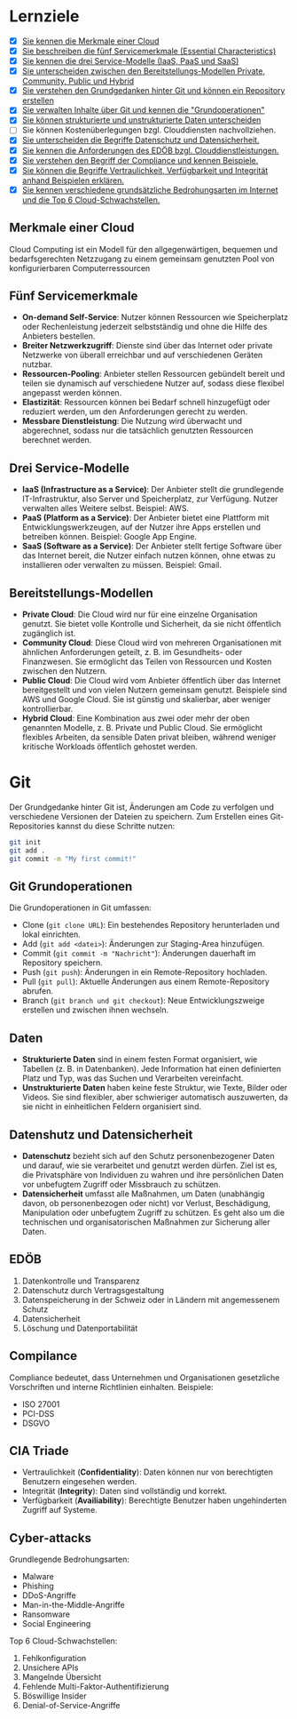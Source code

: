# Lernziele
- [x] [Sie kennen die Merkmale einer Cloud](#merkmale-einer-cloud)
- [x] [Sie beschreiben die fünf Servicemerkmale (Essential Characteristics)](#fünf-servicemerkmale)
- [x] [Sie kennen die drei Service-Modelle (IaaS, PaaS und SaaS)](#drei-service-modelle)
- [x] [Sie unterscheiden zwischen den Bereitstellungs-Modellen Private, Community, Public und Hybrid](#bereitstellungs-modellen)
- [x] [Sie verstehen den Grundgedanken hinter Git und können ein Repository erstellen](#git) 
- [x] [Sie verwalten Inhalte über Git und kennen die "Grundoperationen"](#git-grundoperationen)
- [x] [Sie können strukturierte und unstrukturierte Daten unterscheiden](#daten)
- [ ] Sie können Kostenüberlegungen bzgl. Clouddiensten nachvollziehen.
- [x] [Sie unterscheiden die Begriffe Datenschutz und Datensicherheit.](#datenshutz-und-datensicherheit)
- [x] [Sie kennen die Anforderungen des EDÖB bzgl. Clouddienstleistungen.](#edöb)
- [x] [Sie verstehen den Begriff der Compliance und kennen Beispiele.](#compliance)
- [x] [Sie können die Begriffe Vertraulichkeit, Verfügbarkeit und Integrität anhand Beispielen erklären.](#cia-triade)
- [x] [Sie kennen verschiedene grundsätzliche Bedrohungsarten im Internet und die Top 6 Cloud-Schwachstellen.](#cyber-attacks)

## Merkmale einer Cloud
Cloud Computing ist ein Modell für den allgegenwärtigen, bequemen und bedarfsgerechten Netzzugang zu einem gemeinsam genutzten Pool von konfigurierbaren Computerressourcen

## Fünf Servicemerkmale
- **On-demand Self-Service**: Nutzer können Ressourcen wie Speicherplatz oder Rechenleistung jederzeit selbstständig und ohne die Hilfe des Anbieters bestellen.
- **Breiter Netzwerkzugriff**:  Dienste sind über das Internet oder private Netzwerke von überall erreichbar und auf verschiedenen Geräten nutzbar.
- **Ressourcen-Pooling**: Anbieter stellen Ressourcen gebündelt bereit und teilen sie dynamisch auf verschiedene Nutzer auf, sodass diese flexibel angepasst werden können.
- **Elastizität**: Ressourcen können bei Bedarf schnell hinzugefügt oder reduziert werden, um den Anforderungen gerecht zu werden.
- **Messbare Dienstleistung**: Die Nutzung wird überwacht und abgerechnet, sodass nur die tatsächlich genutzten Ressourcen berechnet werden.

## Drei Service-Modelle
- **IaaS (Infrastructure as a Service)**: Der Anbieter stellt die grundlegende IT-Infrastruktur, also Server und Speicherplatz, zur Verfügung. Nutzer verwalten alles Weitere selbst. Beispiel: AWS.
- **PaaS (Platform as a Service)**: Der Anbieter bietet eine Plattform mit Entwicklungswerkzeugen, auf der Nutzer ihre Apps erstellen und betreiben können. Beispiel: Google App Engine.
- **SaaS (Software as a Service)**: Der Anbieter stellt fertige Software über das Internet bereit, die Nutzer einfach nutzen können, ohne etwas zu installieren oder verwalten zu müssen. Beispiel: Gmail.

## Bereitstellungs-Modellen
- **Private Cloud**: Die Cloud wird nur für eine einzelne Organisation genutzt. Sie bietet volle Kontrolle und Sicherheit, da sie nicht öffentlich zugänglich ist.
- **Community Cloud**: Diese Cloud wird von mehreren Organisationen mit ähnlichen Anforderungen geteilt, z. B. im Gesundheits- oder Finanzwesen. Sie ermöglicht das Teilen von Ressourcen und Kosten zwischen den Nutzern.
- **Public Cloud**: Die Cloud wird vom Anbieter öffentlich über das Internet bereitgestellt und von vielen Nutzern gemeinsam genutzt. Beispiele sind AWS und Google Cloud. Sie ist günstig und skalierbar, aber weniger kontrollierbar.
- **Hybrid Cloud**: Eine Kombination aus zwei oder mehr der oben genannten Modelle, z. B. Private und Public Cloud. Sie ermöglicht flexibles Arbeiten, da sensible Daten privat bleiben, während weniger kritische Workloads öffentlich gehostet werden.

# Git
Der Grundgedanke hinter Git ist, Änderungen am Code zu verfolgen und verschiedene Versionen der Dateien zu speichern.
Zum Erstellen eines Git-Repositories kannst du diese Schritte nutzen:

```bash
git init
git add .
git commit -m "My first commit!"
```
## Git Grundoperationen
Die Grundoperationen in Git umfassen:
- Clone (`git clone URL`): Ein bestehendes Repository herunterladen und lokal einrichten.
- Add (`git add <datei>`): Änderungen zur Staging-Area hinzufügen.
- Commit (`git commit -m "Nachricht"`): Änderungen dauerhaft im Repository speichern.
- Push (`git push`): Änderungen in ein Remote-Repository hochladen.
- Pull (`git pull`): Aktuelle Änderungen aus einem Remote-Repository abrufen.
- Branch (`git branch und git checkout`): Neue Entwicklungszweige erstellen und zwischen ihnen wechseln.

## Daten
- **Strukturierte Daten** sind in einem festen Format organisiert, wie Tabellen (z. B. in Datenbanken). Jede Information hat einen definierten Platz und Typ, was das Suchen und Verarbeiten vereinfacht.
- **Unstrukturierte Daten** haben keine feste Struktur, wie Texte, Bilder oder Videos. Sie sind flexibler, aber schwieriger automatisch auszuwerten, da sie nicht in einheitlichen Feldern organisiert sind.

## Datenshutz und Datensicherheit
- **Datenschutz** bezieht sich auf den Schutz personenbezogener Daten und darauf, wie sie verarbeitet und genutzt werden dürfen. Ziel ist es, die Privatsphäre von Individuen zu wahren und ihre persönlichen Daten vor unbefugtem Zugriff oder Missbrauch zu schützen.
- **Datensicherheit** umfasst alle Maßnahmen, um Daten (unabhängig davon, ob personenbezogen oder nicht) vor Verlust, Beschädigung, Manipulation oder unbefugtem Zugriff zu schützen. Es geht also um die technischen und organisatorischen Maßnahmen zur Sicherung aller Daten.

## EDÖB
1. Datenkontrolle und Transparenz
2. Datenschutz durch Vertragsgestaltung
3. Datenspeicherung in der Schweiz oder in Ländern mit angemessenem Schutz
4. Datensicherheit
5. Löschung und Datenportabilität

## Compilance
Compliance bedeutet, dass Unternehmen und Organisationen gesetzliche Vorschriften und interne Richtlinien einhalten.
Beispiele:
- ISO 27001
- PCI-DSS
- DSGVO

## CIA Triade
- Vertraulichkeit (**Confidentiality**): Daten können nur von berechtigten Benutzern eingesehen werden.
- Integrität (**Integrity**): Daten sind vollständig und korrekt.
- Verfügbarkeit (**Availiability**): Berechtigte Benutzer haben ungehinderten Zugriff auf Systeme.

## Cyber-attacks
Grundlegende Bedrohungsarten:
- Malware
- Phishing
- DDoS-Angriffe
- Man-in-the-Middle-Angriffe
- Ransomware
- Social Engineering

Top 6 Cloud-Schwachstellen:
1. Fehlkonfiguration
2. Unsichere APIs
3. Mangelnde Übersicht
4. Fehlende Multi-Faktor-Authentifizierung
5. Böswillige Insider
6. Denial-of-Service-Angriffe
